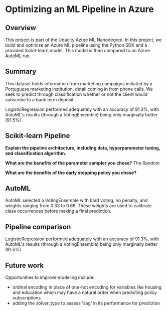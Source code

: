 # Optimizing an ML Pipeline in Azure

## Overview
This project is part of the Udacity Azure ML Nanodegree.
In this project, we build and optimize an Azure ML pipeline using the Python SDK and a provided Scikit-learn model.
This model is then compared to an Azure AutoML run.

## Summary
This dataset holds information from marketing campaigns initiated by a Portuguese marketing institution, detail coming in from phone calls. We seek to predict through classification whether or not the client would subscribe to a bank term deposit

LogisticRegression performed adequately with an accuracy of 91.3%, with AutoML's results (through a VotingEnsemble) being only marginally better (91.5%)

## Scikit-learn Pipeline
**Explain the pipeline architecture, including data, hyperparameter tuning, and classification algorithm.**

**What are the benefits of the parameter sampler you chose?**
The Random

**What are the benefits of the early stopping policy you chose?**


## AutoML
AutoML selected a VotingEnsemble with hard voting, no penalty, and weights ranging from 0.33 to 0.66. These weights are used to calibrate class occurrences before making a final prediction.

## Pipeline comparison
LogisticRegression performed adequately with an accuracy of 91.3%, with AutoML's results (through a VotingEnsemble) being only marginally better (91.5%)

## Future work
Opportunities to improve modeling include: 
- ordinal encoding in place of one-hot encoding for variables like housing and education which may have a natural order when predicting policy subscriptions
- adding the solver_type to assess 'sag' in its performance for prediction
